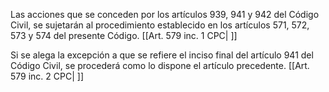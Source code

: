 Las acciones que se conceden por los artículos 939, 941 y 942 del Código Civil, se sujetarán al procedimiento establecido en los artículos 571, 572, 573 y 574 del presente Código. [[Art. 579 inc. 1 CPC| ]]

Si se alega la excepción a que se refiere el inciso final del artículo 941 del Código Civil, se procederá como lo dispone el artículo precedente. [[Art. 579 inc. 2 CPC| ]]